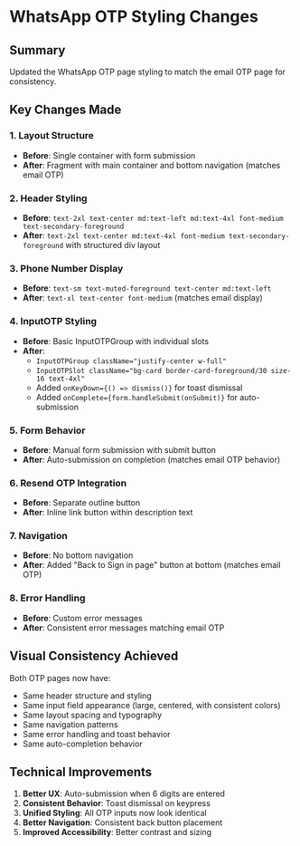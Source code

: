 # WhatsApp OTP Styling Changes

## Summary
Updated the WhatsApp OTP page styling to match the email OTP page for consistency.

## Key Changes Made

### 1. Layout Structure
- **Before**: Single container with form submission
- **After**: Fragment with main container and bottom navigation (matches email OTP)

### 2. Header Styling
- **Before**: `text-2xl text-center md:text-left md:text-4xl font-medium text-secondary-foreground`
- **After**: `text-2xl text-center md:text-4xl font-medium text-secondary-foreground` with structured div layout

### 3. Phone Number Display
- **Before**: `text-sm text-muted-foreground text-center md:text-left`
- **After**: `text-xl text-center font-medium` (matches email display)

### 4. InputOTP Styling
- **Before**: Basic InputOTPGroup with individual slots
- **After**: 
  - `InputOTPGroup className="justify-center w-full"`
  - `InputOTPSlot className="bg-card border-card-foreground/30 size-16 text-4xl"`
  - Added `onKeyDown={() => dismiss()}` for toast dismissal
  - Added `onComplete={form.handleSubmit(onSubmit)}` for auto-submission

### 5. Form Behavior
- **Before**: Manual form submission with submit button
- **After**: Auto-submission on completion (matches email OTP behavior)

### 6. Resend OTP Integration
- **Before**: Separate outline button
- **After**: Inline link button within description text

### 7. Navigation
- **Before**: No bottom navigation
- **After**: Added "Back to Sign in page" button at bottom (matches email OTP)

### 8. Error Handling
- **Before**: Custom error messages
- **After**: Consistent error messages matching email OTP

## Visual Consistency Achieved

Both OTP pages now have:
-  Same header structure and styling
-  Same input field appearance (large, centered, with consistent colors)
-  Same layout spacing and typography
-  Same navigation patterns
-  Same error handling and toast behavior
-  Same auto-completion behavior

## Technical Improvements

1. **Better UX**: Auto-submission when 6 digits are entered
2. **Consistent Behavior**: Toast dismissal on keypress
3. **Unified Styling**: All OTP inputs now look identical
4. **Better Navigation**: Consistent back button placement
5. **Improved Accessibility**: Better contrast and sizing
